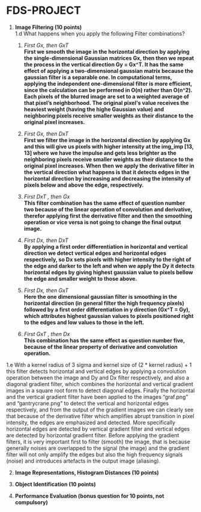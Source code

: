 # FDS-PROJECT

1. **Image Filtering (10 points)**\
1.d What happens when you apply the following Filter combinations? 
    
    1. *First Gx, then GxT*\
    **First we smooth the image in the horizontal direction by applying the single-dimensional Gaussian matrices Gx, then then we repeat the process in the vertical direction 
    Gy = Gx^T. It has the same effect of applying a two-dimensional gaussian matrix because the gaussian filter is a separable one. In computational terms, applying  the
    independent one-dimensional filter is more efficient, since the calculation can be performed in O(n) rather than O(n^2).
    Each pixels of the blurred image are set to a weighted average of that pixel’s neighborhood. The original pixel's value receives the heaviest weight
    (having the highe Gaussian value) and neighboring pixels receive smaller weights as their distance to the original pixel increases.**
    
    2. *First Gx, then DxT*\
    **First we filter the image in the horizontal direction by applying Gx and this will give us pixels with higher intensity at the img_imp [13, 13] where we have the impulse
    and gets less brighter as the neighboring pixels receive smaller weights as their distance to the original pixel increases. When then we apply the derivative filter in 
    the vertical direction what happens is that it detects edges in the horizontal direction by increasing and decreasing the intensity of pixels below and above the 
    edge, respectively.**

    
    3. *First DxT , then Gx*\
    **This filter combination has the same effect of question number two because of the linear operation of convolution and derivative, therefor applying first the 
    derivative filter and then the smoothing operation or vice versa is not going to change the final output image.**
    
    4. *First Dx, then DxT*\
    **By applying a first order differentiation in horizontal and vertical direction we detect vertical edges and horizontal edges respectively, so Dx sets pixels with 
    higher intensity to the right of the edge and darker to the left and when we apply the Dy it detects horizontal edges by giving highest gaussian value to pixels bellow 
    the edge and smaller weight to those above.**
    
    5. *First Dx, then GxT*\
    **Here the one dimensional gaussian filter is smoothing in the horizontal direction (in general filter the high frequency pixels) followed by a first order differentiation 
    in y direction (Gx^T = Gy), which attributes highest gaussian values to pixels positioned right to the edges and low values to those in the left.**
    
    6. *First GxT , then Dx*\
    **This combination has the same effect as question number five, because of the linear property of derivative and convolution operation.**
    
1.e With a kernel radius of 3 sigma and kernel size of (2 * kernel radius) + 1 this filter detects horizontal and vertical edges by applying a convolution operation between the image and Dy and Dx filter respectively, and also a diagonal gradient filter, which combines the horizontal and vertical gradient images in a square root form to detect diagonal edges.
Finally the horizontal and the vertical gradient filter have been applied to the images “graf.png” and “gantrycrane.png” to detect the vertical and horizontal edges respectively, and from the output of the gradient images we can clearly see that because of the derivative filter which amplifies abrupt transition in pixel intensity, the edges are emphasized and detected. More specifically horizontal edges are detected by vertical gradient filter and vertical edges are detected by horizontal gradient filter.
Before applying the gradient filters, it is very important first to filter (smooth) the image, that is because generally noises are overlapped to the signal (the image) and the gradient filter will not only amplify the edges but also the high frequency signals (noise) and introduces artefacts in the output image (aliasing).


2. **Image Representations, Histogram Distances (10 points)**

3. **Object Identification (10 points)**

4. **Performance Evaluation (bonus question for 10 points, not compulsory)**

